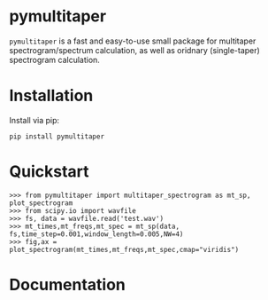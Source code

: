 
# pymultitaper

`pymultitaper` is a fast and easy-to-use small package for multitaper spectrogram/spectrum calculation, as well as oridnary (single-taper) spectrogram calculation.

# Installation

Install via pip:

```
pip install pymultitaper
```

# Quickstart

```python3
>>> from pymultitaper import multitaper_spectrogram as mt_sp, plot_spectrogram
>>> from scipy.io import wavfile
>>> fs, data = wavfile.read('test.wav')
>>> mt_times,mt_freqs,mt_spec = mt_sp(data, fs,time_step=0.001,window_length=0.005,NW=4)
>>> fig,ax = plot_spectrogram(mt_times,mt_freqs,mt_spec,cmap="viridis")
```

# Documentation

